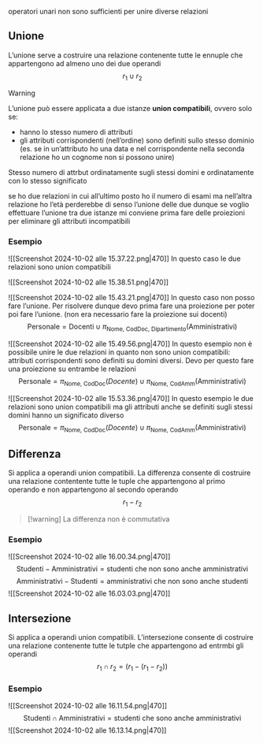 operatori unari non sono sufficienti per unire diverse relazioni

## Unione
L’unione serve a costruire una relazione contenente tutte le ennuple che appartengono ad almeno uno dei due operandi
$$
r_{1} \cup r_{2}
$$
> [!warning]
> L’unione può essere applicata a due istanze **union compatibili**, ovvero solo se:
> - hanno lo stesso numero di attributi
> - gli attributi corrispondenti (nell’ordine) sono definiti sullo stesso dominio (es. se in un’attributo ho una data e nel corrispondente nella seconda relazione ho un cognome non si possono unire)
> 
> Stesso numero di attrbut ordinatamente sugli stessi domini e ordinatamente con lo stesso significato

se ho due relazioni in cui all’ultimo posto ho il numero di esami ma nell’altra relazione ho l’età perderebbe di senso l’unione delle due
dunque se voglio effettuare l’unione tra due istanze mi conviene prima fare delle proiezioni per eliminare gli attributi incompatibili

### Esempio
![[Screenshot 2024-10-02 alle 15.37.22.png|470]]
In questo caso le due relazioni sono union compatibili

![[Screenshot 2024-10-02 alle 15.38.51.png|470]]


![[Screenshot 2024-10-02 alle 15.43.21.png|470]]
In questo caso non posso fare l’unione. Per risolvere dunque devo prima fare una proiezione per poter poi fare l’unione. (non era necessario fare la proiezione sui docenti)
$$
\text{Personale}=\text{Docenti}\cup \pi_{\text{Nome, CodDoc, Dipartimento}}(\text{Amministrativi})
$$


![[Screenshot 2024-10-02 alle 15.49.56.png|470]]
In questo esempio non è possibile unire le due relazioni in quanto non sono union compatibili: attributi corrispondenti sono definiti su domini diversi. Devo per questo fare una proiezione su entrambe le relazioni
$$
\text{Personale} = \pi_{\text{Nome, CodDoc}}(Docente)\cup \pi_{\text{Nome,  CodAmm}}(\text{Amministrativi})
$$

![[Screenshot 2024-10-02 alle 15.53.36.png|470]]
In questo esempio le due relazioni sono union compatibili ma gli attributi anche se definiti sugli stessi domini hanno un significato diverso
$$
\text{Personale} = \pi_{\text{Nome, CodDoc}}(Docente)\cup \pi_{\text{Nome,  CodAmm}}(\text{Amministrativi})
$$

## Differenza
Si applica a operandi union compatibili. La differenza consente di costruire una relazione contentente tutte le tuple che appartengono al primo operando e non appartengono al secondo operando
$$
r_{1}-r_{2}
$$
>[!warning] La differenza non è commutativa

### Esempio
![[Screenshot 2024-10-02 alle 16.00.34.png|470]]
$$
\text{Studenti}-\text{Amministrativi}=\text{studenti  che non sono anche amministrativi}
$$
$$
\text{Amministrativi} - \text{Studenti} = \text{amministrativi che non sono anche studenti}
$$
![[Screenshot 2024-10-02 alle 16.03.03.png|470]]


## Intersezione
Si applica a operandi union compatibili. L’intersezione consente di costruire una relazione contenente tutte le tutple che appartengono  ad entrmbi gli operandi
$$
r_{1}\cap r_{2}=(r_{1}-(r_{1}-r_{2}))
$$
### Esempio
![[Screenshot 2024-10-02 alle 16.11.54.png|470]]
$$
\text{Studenti}\cap \text{Amministrativi} = \text{studenti che sono anche amministrativi}
$$
![[Screenshot 2024-10-02 alle 16.13.14.png|470]]
